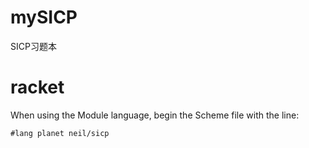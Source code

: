# mySICP
SICP习题本
# racket
When using the Module language, begin the Scheme file with the line:

`#lang planet neil/sicp`
